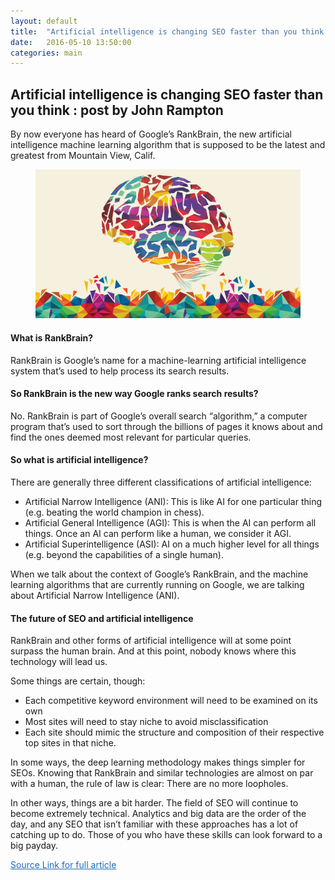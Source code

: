 ```yaml
---
layout: default
title:  "Artificial intelligence is changing SEO faster than you think."
date:   2016-05-10 13:50:00
categories: main
---
```


<h2><span>Artificial intelligence is changing SEO faster than you think : post by John Rampton</span></h2>

By now everyone has heard of Google’s RankBrain, the new artificial intelligence machine learning algorithm that is supposed to be the latest and greatest from Mountain View, Calif.

<figure><img src="/images/rank.png" title="RankBrain"></figure>

<h4><span>What is RankBrain?</span></h4>

RankBrain is Google’s name for a machine-learning artificial intelligence system that’s used to help process its search results.


<h4><span>So RankBrain is the new way Google ranks search results?</span></h4>

No. RankBrain is part of Google’s overall search “algorithm,” a computer program that’s used to sort through the billions of pages it knows about and find the ones deemed most relevant for particular queries.

<h4><span>So what is artificial intelligence?</span></h4>

There are generally three different classifications of artificial intelligence:

<ul>
	<li>Artificial Narrow Intelligence (ANI): This is like AI for one particular thing (e.g. beating the world champion in chess).</li>
	<li>Artificial General Intelligence (AGI): This is when the AI can perform all things. Once an AI can perform like a human, we consider it AGI.</li>
	<li>Artificial Superintelligence (ASI): AI on a much higher level for all things (e.g. beyond the capabilities of a single human).</li>
</ul>

When we talk about the context of Google’s RankBrain, and the machine learning algorithms that are currently running on Google, we are talking about Artificial Narrow Intelligence (ANI).

<h4><span>The future of SEO and artificial intelligence</span></h4>

RankBrain and other forms of artificial intelligence will at some point surpass the human brain. And at this point, nobody knows where this technology will lead us.

Some things are certain, though:

<ul>
	<li>Each competitive keyword environment will need to be examined on its own</li>
	<li>Most sites will need to stay niche to avoid misclassification</li>
	<li>Each site should mimic the structure and composition of their respective top sites in that niche.</li>
</ul>

In some ways, the deep learning methodology makes things simpler for SEOs. Knowing that RankBrain and similar technologies are almost on par with a human, the rule of law is clear: There are no more loopholes.

In other ways, things are a bit harder. The field of SEO will continue to become extremely technical. Analytics and big data are the order of the day, and any SEO that isn’t familiar with these approaches has a lot of catching up to do. Those of you who have these skills can look forward to a big payday.

<a style="font-size:14px; color: #1e6bb8;" href="https://techcrunch.com/2016/06/04/artificial-intelligence-is-changing-seo-faster-than-you-think/" target="_blank">Source Link for full article</a>